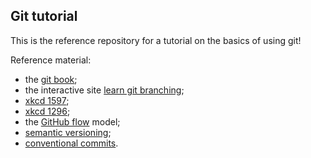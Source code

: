 ## Git tutorial 

This is the reference repository for a tutorial on the basics of using git!

Reference material:
- the [git book](https://www.git-scm.com/book/en/v2);
- the interactive site [learn git branching](https://learngitbranching.js.org/);
- [xkcd 1597](https://imgs.xkcd.com/comics/git_2x.png);
- [xkcd 1296](https://imgs.xkcd.com/comics/git_commit_2x.png);
- the [GitHub flow](https://githubflow.github.io/) model;
- [semantic versioning](https://semver.org/);
- [conventional commits](https://www.conventionalcommits.org/en/v1.0.0-beta.2/).
